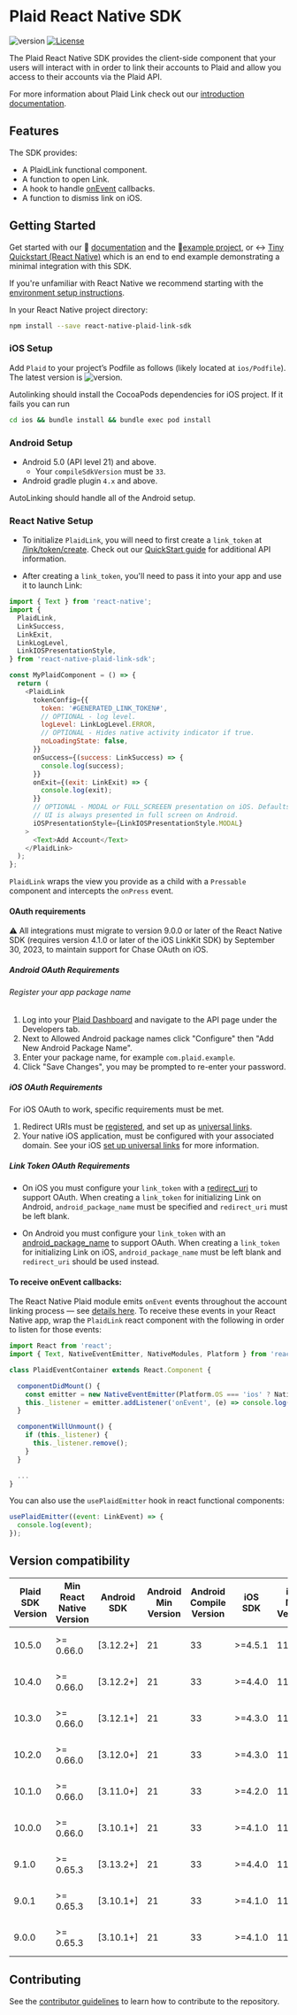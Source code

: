 # Plaid React Native SDK

![version](https://img.shields.io/npm/v/react-native-plaid-link-sdk)
[![License](https://img.shields.io/github/license/plaid/react-native-plaid-link-sdk)](https://github.com/plaid/react-native-plaid-link-sdk/blob/master/LICENSE)

The Plaid React Native SDK provides the client-side component that your users will interact with in order to link their accounts to Plaid and allow you access to their accounts via the Plaid API.

For more information about Plaid Link check out our
[introduction documentation](https://plaid.com/docs/link/#introduction-to-link).

## Features

The SDK provides:

- A PlaidLink functional component.
- A function to open Link.
- A hook to handle [onEvent](https://plaid.com/docs/link/react-native/#onevent) callbacks.
- A function to dismiss link on iOS.

## Getting Started

Get started with our 📝 [documentation](https://plaid.com/docs/link/react-native/) and the 📱[example project](https://github.com/plaid/react-native-plaid-link-sdk/blob/master/example/README.md), or ↔️ [Tiny Quickstart (React Native)](https://github.com/plaid/tiny-quickstart/tree/main/react_native) which is an end to end example demonstrating a minimal integration with this SDK.

If you're unfamiliar with React Native we recommend starting with the [environment setup instructions](https://reactnative.dev/docs/environment-setup).

In your React Native project directory:

```sh
npm install --save react-native-plaid-link-sdk
```

### iOS Setup

Add `Plaid` to your project’s Podfile as follows (likely located at `ios/Podfile`). The latest version is ![version](https://img.shields.io/cocoapods/v/Plaid).

Autolinking should install the CocoaPods dependencies for iOS project. If it fails you can run

```sh
cd ios && bundle install && bundle exec pod install
```

### Android Setup

- Android 5.0 (API level 21) and above.
  - Your `compileSdkVersion` must be `33`.
- Android gradle plugin `4.x` and above.

AutoLinking should handle all of the Android setup.

### React Native Setup

- To initialize `PlaidLink`, you will need to first create a `link_token` at [/link/token/create](https://plaid.com/docs/#create-link-token). Check out our [QuickStart guide](https://plaid.com/docs/quickstart/#introduction) for additional API information.

- After creating a `link_token`, you'll need to pass it into your app and use it to launch Link:

```javascript
import { Text } from 'react-native';
import {
  PlaidLink,
  LinkSuccess,
  LinkExit,
  LinkLogLevel,
  LinkIOSPresentationStyle,
} from 'react-native-plaid-link-sdk';

const MyPlaidComponent = () => {
  return (
    <PlaidLink
      tokenConfig={{
        token: '#GENERATED_LINK_TOKEN#',
        // OPTIONAL - log level.
        logLevel: LinkLogLevel.ERROR,
        // OPTIONAL - Hides native activity indicator if true.
        noLoadingState: false,
      }}
      onSuccess={(success: LinkSuccess) => {
        console.log(success);
      }}
      onExit={(exit: LinkExit) => {
        console.log(exit);
      }}
      // OPTIONAL - MODAL or FULL_SCREEEN presentation on iOS. Defaults to MODAL.
      // UI is always presented in full screen on Android.
      iOSPresentationStyle={LinkIOSPresentationStyle.MODAL}
    >
      <Text>Add Account</Text>
    </PlaidLink>
  );
};
```

`PlaidLink` wraps the view you provide as a child with a `Pressable` component and intercepts the `onPress` event.

#### OAuth requirements

:warning: All integrations must migrate to version 9.0.0 or later of the React Native SDK (requires version 4.1.0 or later of the iOS LinkKit SDK) by September 30, 2023, to maintain support for Chase OAuth on iOS.

##### Android OAuth Requirements

###### Register your app package name

1. Log into your [Plaid Dashboard](https://dashboard.plaid.com/developers/api) and navigate to the API page under the Developers tab.
2. Next to Allowed Android package names click "Configure" then "Add New Android Package Name".
3. Enter your package name, for example `com.plaid.example`.
4. Click "Save Changes", you may be prompted to re-enter your password.

##### iOS OAuth Requirements

For iOS OAuth to work, specific requirements must be met.

1. Redirect URIs must be [registered](https://plaid.com/docs/link/ios/#register-your-redirect-uri), and set up as [universal links](https://developer.apple.com/documentation/xcode/supporting-associated-domains).
2. Your native iOS application, must be configured with your associated domain. See your iOS [set up universal links](https://plaid.com/docs/link/ios/#set-up-universal-links) for more information.

##### Link Token OAuth Requirements

- On iOS you must configure your `link_token` with a [redirect_uri](https://plaid.com/docs/api/tokens/#link-token-create-request-redirect-uri) to support OAuth. When creating a `link_token` for initializing Link on Android, `android_package_name` must be specified and `redirect_uri` must be left blank.

- On Android you must configure your `link_token` with an [android_package_name](https://plaid.com/docs/api/tokens/#link-token-create-request-android-package-name) to support OAuth. When creating a `link_token` for initializing Link on iOS, `android_package_name` must be left blank and `redirect_uri` should be used instead.

#### To receive onEvent callbacks:

The React Native Plaid module emits `onEvent` events throughout the account linking process — see [details here](https://plaid.com/docs/link/react-native/#onevent). To receive these events in your React Native app, wrap the `PlaidLink` react component with the following in order to listen for those events:

```javascript
import React from 'react';
import { Text, NativeEventEmitter, NativeModules, Platform } from 'react-native';

class PlaidEventContainer extends React.Component {

  componentDidMount() {
    const emitter = new NativeEventEmitter(Platform.OS === 'ios' ? NativeModules.RNLinksdk : NativeModules.PlaidAndroid);
    this._listener = emitter.addListener('onEvent', (e) => console.log(e));
  }

  componentWillUnmount() {
    if (this._listener) {
      this._listener.remove();
    }
  }

  ...
}
```

You can also use the `usePlaidEmitter` hook in react functional components:

```javascript
usePlaidEmitter((event: LinkEvent) => {
  console.log(event);
});
```

## Version compatibility

| Plaid SDK Version | Min React Native Version | Android SDK | Android Min Version | Android Compile Version | iOS SDK | iOS Min Version | Status                        |
| ----------------- | ------------------------ | ----------- | ------------------- | ----------------------- | ------- | --------------- | ----------------------------- |
| 10.5.0            | >= 0.66.0                | [3.12.2+]   | 21                  | 33                      | >=4.5.1 | 11.0            | Active, supports Xcode 14     |
| 10.4.0            | >= 0.66.0                | [3.12.2+]   | 21                  | 33                      | >=4.4.0 | 11.0            | Deprecated, supports Xcode 14 |
| 10.3.0            | >= 0.66.0                | [3.12.1+]   | 21                  | 33                      | >=4.3.0 | 11.0            | Deprecated, supports Xcode 14 |
| 10.2.0            | >= 0.66.0                | [3.12.0+]   | 21                  | 33                      | >=4.3.0 | 11.0            | Deprecated, supports Xcode 14 |
| 10.1.0            | >= 0.66.0                | [3.11.0+]   | 21                  | 33                      | >=4.2.0 | 11.0            | Deprecated, supports Xcode 14 |
| 10.0.0            | >= 0.66.0                | [3.10.1+]   | 21                  | 33                      | >=4.1.0 | 11.0            | Deprecated, supports Xcode 14 |
| 9.1.0             | >= 0.65.3                | [3.13.2+]   | 21                  | 33                      | >=4.4.0 | 11.0            | Deprecated, supports Xcode 14 |
| 9.0.1             | >= 0.65.3                | [3.10.1+]   | 21                  | 33                      | >=4.1.0 | 11.0            | Deprecated, supports Xcode 14 |
| 9.0.0             | >= 0.65.3                | [3.10.1+]   | 21                  | 33                      | >=4.1.0 | 11.0            | Deprecated, supports Xcode 14 |

## Contributing

See the [contributor guidelines](CONTRIBUTING.md) to learn how to contribute to the repository.
